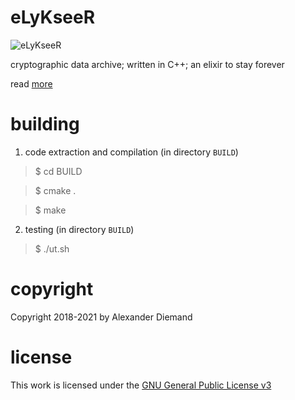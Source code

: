 # eLyKseeR

![eLyKseeR](https://www.elykseer.com/wp-content/uploads/2017/11/lxricon2.png)

cryptographic data archive; written in C++; an elixir to stay forever

read [more](https://github.com/eLyKseeR/elykseer-cpp)


# building

1. code extraction and compilation (in directory `BUILD`)

> $ cd BUILD

> $ cmake .

> $ make

2. testing (in directory `BUILD`)

> $ ./ut.sh


# copyright

Copyright 2018-2021 by Alexander Diemand

# license

This work is licensed under the 
[GNU General Public License v3](https://www.gnu.org/licenses/gpl.html)

